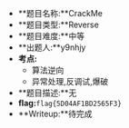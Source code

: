- **题目名称:**CrackMe
- **题目类型:**Reverse
- **题目难度:**中等
- **出题人:**y9nhjy
- **考点:**
    - 算法逆向
    - 异常处理,反调试,爆破
- **题目描述:**无
- **flag:**`flag{5D04AF1BD2565F3}`
- **Writeup:**待完成
